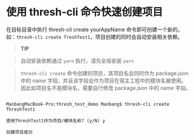 # 使用 thresh-cli 命令快速创建项目



在目标目录中执行 thresh-cli create yourAppName 命令即可创建一个新的，如：`thresh-cli create TreshTest1`，项目创建的同时会自动安装相关依赖。



> **TIP**

> 自动安装依赖通过 `yarn` 执行，请先全局安装 `yarn`

> `thresh-cli create` 命令创建的项目，其项目名会同时作为 package.json 中的 name 字段，并且该字段会作为项目在宿主工程中的模块名被使用。因此如项目名不是模块名，需要自行修改 package.json 中的 name 字段。





```

ManbangMacBook-Pro:thresh_test_demo Manbang$ thresh-cli create ThreshTest1

使用ThreshTest1作为项目/模块名称? (y/N) y

创建项目成功

```